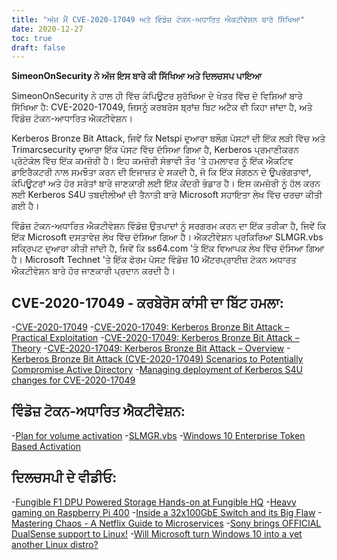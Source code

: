 ```yaml
---
title: "ਅੱਜ ਮੈਂ CVE-2020-17049 ਅਤੇ ਵਿੰਡੋਜ਼ ਟੋਕਨ-ਅਧਾਰਿਤ ਐਕਟੀਵੇਸ਼ਨ ਬਾਰੇ ਸਿੱਖਿਆ"
date: 2020-12-27
toc: true
draft: false
---
```


**SimeonOnSecurity ਨੇ ਅੱਜ ਇਸ ਬਾਰੇ ਕੀ ਸਿੱਖਿਆ ਅਤੇ ਦਿਲਚਸਪ ਪਾਇਆ**

SimeonOnSecurity ਨੇ ਹਾਲ ਹੀ ਵਿੱਚ ਕੰਪਿਊਟਰ ਸੁਰੱਖਿਆ ਦੇ ਖੇਤਰ ਵਿੱਚ ਦੋ ਵਿਸ਼ਿਆਂ ਬਾਰੇ ਸਿੱਖਿਆ ਹੈ: CVE-2020-17049, ਜਿਸਨੂੰ ਕਰਬਰੋਸ ਬ੍ਰਾਂਜ਼ ਬਿਟ ਅਟੈਕ ਵੀ ਕਿਹਾ ਜਾਂਦਾ ਹੈ, ਅਤੇ ਵਿੰਡੋਜ਼ ਟੋਕਨ-ਆਧਾਰਿਤ ਐਕਟੀਵੇਸ਼ਨ।

Kerberos Bronze Bit Attack, ਜਿਵੇਂ ਕਿ Netspi ਦੁਆਰਾ ਬਲੌਗ ਪੋਸਟਾਂ ਦੀ ਇੱਕ ਲੜੀ ਵਿੱਚ ਅਤੇ Trimarcsecurity ਦੁਆਰਾ ਇੱਕ ਪੋਸਟ ਵਿੱਚ ਦੱਸਿਆ ਗਿਆ ਹੈ, Kerberos ਪ੍ਰਮਾਣੀਕਰਨ ਪ੍ਰੋਟੋਕੋਲ ਵਿੱਚ ਇੱਕ ਕਮਜ਼ੋਰੀ ਹੈ। ਇਹ ਕਮਜ਼ੋਰੀ ਸੰਭਾਵੀ ਤੌਰ 'ਤੇ ਹਮਲਾਵਰ ਨੂੰ ਇੱਕ ਐਕਟਿਵ ਡਾਇਰੈਕਟਰੀ ਨਾਲ ਸਮਝੌਤਾ ਕਰਨ ਦੀ ਇਜਾਜ਼ਤ ਦੇ ਸਕਦੀ ਹੈ, ਜੋ ਕਿ ਇੱਕ ਸੰਗਠਨ ਦੇ ਉਪਭੋਗਤਾਵਾਂ, ਕੰਪਿਊਟਰਾਂ ਅਤੇ ਹੋਰ ਸਰੋਤਾਂ ਬਾਰੇ ਜਾਣਕਾਰੀ ਲਈ ਇੱਕ ਕੇਂਦਰੀ ਭੰਡਾਰ ਹੈ। ਇਸ ਕਮਜ਼ੋਰੀ ਨੂੰ ਹੱਲ ਕਰਨ ਲਈ Kerberos S4U ਤਬਦੀਲੀਆਂ ਦੀ ਤੈਨਾਤੀ ਬਾਰੇ Microsoft ਸਹਾਇਤਾ ਲੇਖ ਵਿੱਚ ਚਰਚਾ ਕੀਤੀ ਗਈ ਹੈ।

ਵਿੰਡੋਜ਼ ਟੋਕਨ-ਅਧਾਰਿਤ ਐਕਟੀਵੇਸ਼ਨ ਵਿੰਡੋਜ਼ ਉਤਪਾਦਾਂ ਨੂੰ ਸਰਗਰਮ ਕਰਨ ਦਾ ਇੱਕ ਤਰੀਕਾ ਹੈ, ਜਿਵੇਂ ਕਿ ਇੱਕ Microsoft ਦਸਤਾਵੇਜ਼ ਲੇਖ ਵਿੱਚ ਦੱਸਿਆ ਗਿਆ ਹੈ। ਐਕਟੀਵੇਸ਼ਨ ਪ੍ਰਕਿਰਿਆ SLMGR.vbs ਸਕ੍ਰਿਪਟ ਦੁਆਰਾ ਕੀਤੀ ਜਾਂਦੀ ਹੈ, ਜਿਵੇਂ ਕਿ ss64.com 'ਤੇ ਇੱਕ ਵਿਆਪਕ ਲੇਖ ਵਿੱਚ ਦੱਸਿਆ ਗਿਆ ਹੈ। Microsoft Technet 'ਤੇ ਇੱਕ ਫੋਰਮ ਪੋਸਟ ਵਿੰਡੋਜ਼ 10 ਐਂਟਰਪ੍ਰਾਈਜ਼ ਟੋਕਨ ਅਧਾਰਤ ਐਕਟੀਵੇਸ਼ਨ ਬਾਰੇ ਹੋਰ ਜਾਣਕਾਰੀ ਪ੍ਰਦਾਨ ਕਰਦੀ ਹੈ।

## CVE-2020-17049 - ਕਰਬੇਰੋਸ ਕਾਂਸੀ ਦਾ ਬਿੱਟ ਹਮਲਾ:
-[CVE-2020-17049](https://cve.mitre.org/cgi-bin/cvename.cgi?name=CVE-2020-17049)
-[CVE-2020-17049: Kerberos Bronze Bit Attack – Practical Exploitation](https://blog.netspi.com/cve-2020-17049-kerberos-bronze-bit-attack/)
-[CVE-2020-17049: Kerberos Bronze Bit Attack – Theory](https://blog.netspi.com/cve-2020-17049-kerberos-bronze-bit-theory/)
-[CVE-2020-17049: Kerberos Bronze Bit Attack – Overview](https://blog.netspi.com/cve-2020-17049-kerberos-bronze-bit-overview/)
-[Kerberos Bronze Bit Attack (CVE-2020-17049) Scenarios to Potentially Compromise Active Directory](https://www.hub.trimarcsecurity.com/post/leveraging-the-kerberos-bronze-bit-attack-cve-2020-17049-scenarios-to-compromise-active-directory)
-[Managing deployment of Kerberos S4U changes for CVE-2020-17049](https://support.microsoft.com/en-us/help/4598347/managing-deployment-of-kerberos-s4u-changes-for-cve-2020-17049)

## ਵਿੰਡੋਜ਼ ਟੋਕਨ-ਅਧਾਰਿਤ ਐਕਟੀਵੇਸ਼ਨ:
-[Plan for volume activation](https://docs.microsoft.com/en-us/windows/deployment/volume-activation/plan-for-volume-activation-client)
-[SLMGR.vbs](https://ss64.com/nt/slmgr.html)
-[Windows 10 Enterprise Token Based Activation](https://social.technet.microsoft.com/Forums/windows/en-US/8c4c0841-af1b-4c14-91f8-31128fc08bf5/windows-10-enterprise-token-based-activation?forum=win10itprosetup)

## ਦਿਲਚਸਪੀ ਦੇ ਵੀਡੀਓ:
-[Fungible F1 DPU Powered Storage Hands-on at Fungible HQ](https://www.youtube.com/watch?v=NjhTTMNGBBw&t)
-[Heavy gaming on Raspberry Pi 400](https://www.youtube.com/watch?v=Ag53sdLXsFk)
-[Inside a 32x100GbE Switch and its Big Flaw](https://www.youtube.com/watch?v=fkc2pFFGCtE)
-[Mastering Chaos - A Netflix Guide to Microservices](https://www.youtube.com/watch?v=CZ3wIuvmHeM)
-[Sony brings OFFICIAL DualSense support to Linux!](https://www.youtube.com/watch?v=YSgbcJrnZzE)
-[Will Microsoft turn Windows 10 into a yet another Linux distro?](https://www.youtube.com/watch?v=vdycbruoZ9s)
